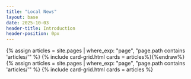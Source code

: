 ```yaml
---
title: "Local News"
layout: base
date: 2025-10-03
header-title: Introduction
header-position: 0px
---
```


{% assign articles = site.pages | where_exp: "page", "page.path contains 'articles/'" %}
{% include card-grid.html cards = articles%}{%endraw%}
{% assign articles = site.pages | where_exp: "page", "page.path contains 'articles/'" 
%}
{% include card-grid.html 
cards = articles
%}

